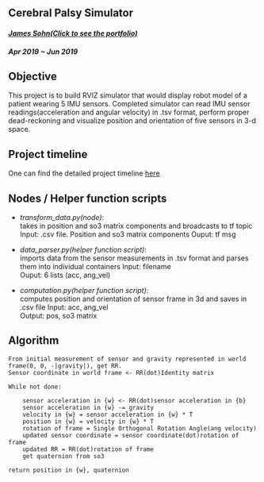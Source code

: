 ## Cerebral Palsy Simulator  
#### _[James Sohn(Click to see the portfolio)](https://sohn21c.github.io)_  
#### _Apr 2019 ~ Jun 2019_  
  
## Objective  
This project is to build RVIZ simulator that would display robot model of a patient wearing 5 IMU sensors. Completed simulator can read IMU sensor readings(acceleration and angular velocity) in .tsv format, perform proper dead-reckoning and visualize position and orientation of five sensors in 3-d space.

## Project timeline
One can find the detailed project timeline [here](https://github.com/sohn21c/cp_simulator/blob/master/schedule.md)  

## Nodes / Helper function scripts  
- _transform_data.py(node)_:  
	takes in position and so3 matrix components and broadcasts to tf topic 
	Input: .csv file. Position and so3 matrix components 
	Ouput: tf msg  

- _data_parser.py(helper function script)_:  
	imports data from the sensor measurements in .tsv format and parses them into individual containers
	Input: filename  
	Ouput: 6 lists (acc, ang_vel)  

- _computation.py(helper function script)_:  
	computes position and orientation of sensor frame in 3d and saves in .csv file
	Input: acc, ang_vel  
	Output: pos, so3 matrix  


## Algorithm  
```
From initial measurement of sensor and gravity represented in world frame(0, 0, -|gravity|), get RR.  
Sensor coordinate in world frame <- RR(dot)Identity matrix  
  
While not done:  

	sensor acceleration in {w} <- RR(dot)sensor acceleration in {b}  
	sensor acceleration in {w} -= gravity  
	velocity in {w} = sensor acceleration in {w} * T  
	position in {w} = velocity in {w} * T  
	rotation of frame = Single Orthogonal Rotation Angle(ang velocity)  
	updated sensor coordinate = sensor coordinate(dot)rotation of frame  
	updated RR = RR(dot)rotation of frame  
	get quaternion from so3  

return position in {w}, quaternion   
```
